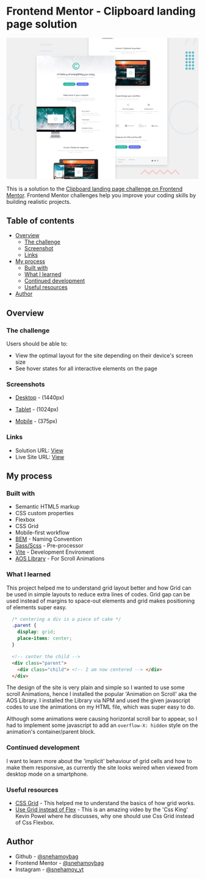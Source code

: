 # Frontend Mentor - Clipboard landing page solution

![Site preview](./design/desktop-preview.jpg)

This is a solution to the [Clipboard landing page challenge on Frontend Mentor](https://www.frontendmentor.io/challenges/clipboard-landing-page-5cc9bccd6c4c91111378ecb9). Frontend Mentor challenges help you improve your coding skills by building realistic projects. 

## Table of contents

- [Overview](#overview)
  - [The challenge](#the-challenge)
  - [Screenshot](#screenshot)
  - [Links](#links)
- [My process](#my-process)
  - [Built with](#built-with)
  - [What I learned](#what-i-learned)
  - [Continued development](#continued-development)
  - [Useful resources](#useful-resources)
- [Author](#author)

## Overview

### The challenge

Users should be able to:

- View the optimal layout for the site depending on their device's screen size
- See hover states for all interactive elements on the page

### Screenshots

- [Desktop](./screenshots/Clipboard-landing-page-desktop.jpeg) - (1440px)

- [Tablet](./screenshots/Clipboard-landing-page-tablet.jpeg) - (1024px)

- [Mobile](./screenshots/Clipboard-landing-page-mobile.jpeg) - (375px)

### Links

- Solution URL: [View](https://github.com/snehamoybag/fem-clipboard-landing-page)
- Live Site URL: [View](https://snehamoybag.github.io/fem-clipboard-landing-page/)

## My process

### Built with

- Semantic HTML5 markup
- CSS custom properties
- Flexbox
- CSS Grid
- Mobile-first workflow
- [BEM](https://getbem.com/) - Naming Convention
- [Sass/Scss](https://sass-lang.com/) - Pre-processor
- [Vite](https://vitejs.dev/) - Development Enviroment
- [AOS Library](https://michalsnik.github.io/aos/) - For Scroll Animations

### What I learned

This project helped me to understand grid layout better and how Grid can be used in simple layouts to reduce extra lines of codes. Grid gap can be used instead of margins to space-out elements and grid makes positioning of elements super easy.

```css
  /* centering a div is a piece of cake */
  .parent {
    display: grid;
    place-items: center;
  }
```

```html
  <!-- center the child -->
  <div class="parent">
    <div class="child"> <!-- I am now centered --> </div>
  </div>
```

The design of the site is very plain and simple so I wanted to use some scroll Animations, hence I installed the popular 'Animation on Scroll' aka the AOS Library. I installed the Library via NPM and used the given javascript codes to use the animations on my HTML file, which was super easy to do.

Although some animations were causing horizontal scroll bar to appear, so I had to implement some  javascript to add an `overflow-X: hidden` style on the animation's container/parent block.

### Continued development

I want to learn more about the 'implicit' behaviour of grid cells and how to make them responsive, as currently the site looks weired when viewed from desktop mode on a smartphone.

### Useful resources

- [CSS Grid](https://youtube.com/playlist?list=PLu8EoSxDXHP5CIFvt9-ze3IngcdAc2xKG) - This helped me to understand the basics of how grid works.
- [Use Grid instead of Flex](https://youtu.be/ctHE8EXEoj8) - This is an amazing video by the 'Css King' Kevin Powel where he discusses, why one should use Css Grid instead of Css Flexbox.

## Author

- Github - [@snehamoybag](https://github.com/snehamoybag)
- Frontend Mentor - [@snehamoybag](https://www.frontendmentor.io/profile/snehamoybag)
- Instagram - [@snehamoy_yt](https://www.instagram.com/snehamoy_yt/)